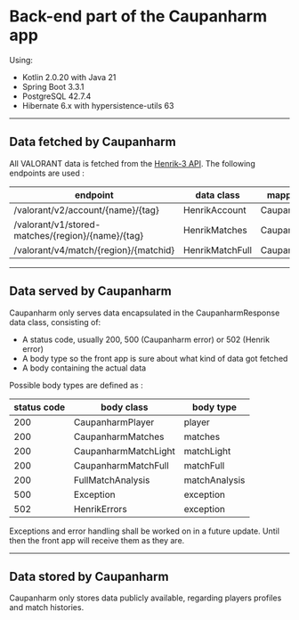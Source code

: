 # Back-end part of the Caupanharm app

Using:
- Kotlin 2.0.20 with Java 21
- Spring Boot 3.3.1
- PostgreSQL 42.7.4
- Hibernate 6.x with hypersistence-utils 63

___

## Data fetched by Caupanharm

All VALORANT data is fetched from the [Henrik-3 API](https://github.com/Henrik-3/unofficial-valorant-api).
The following endpoints are used :

| endpoint                                          | data class      | mapped data class   |
|---------------------------------------------------|-----------------|---------------------|
| /valorant/v2/account/{name}/{tag}                 | HenrikAccount   | CaupanharmPlayer    |
| /valorant/v1/stored-matches/{region}/{name}/{tag} | HenrikMatches   | CaupanharmMatches   |
| /valorant/v4/match/{region}/{matchid}             | HenrikMatchFull | CaupanharmMatchFull |

___

## Data served by Caupanharm

Caupanharm only serves data encapsulated in the CaupanharmResponse data class, consisting of:
- A status code, usually 200, 500 (Caupanharm error) or 502 (Henrik error)
- A body type so the front app is sure about what kind of data got fetched
- A body containing the actual data

Possible body types are defined as :

| status code | body class           | body type     |
|-------------|----------------------|---------------|
| 200         | CaupanharmPlayer     | player        |
| 200         | CaupanharmMatches    | matches       |
| 200         | CaupanharmMatchLight | matchLight    |
| 200         | CaupanharmMatchFull  | matchFull     |
| 200         | FullMatchAnalysis    | matchAnalysis |
| 500         | Exception            | exception     |
| 502         | HenrikErrors         | exception     |

Exceptions and error handling shall be worked on in a future update. Until then the front app will receive them as they are.

___

## Data stored by Caupanharm

Caupanharm only stores data publicly available, regarding players profiles and match histories.